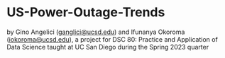 # US-Power-Outage-Trends
by Gino Angelici (ganglici@ucsd.edu) and Ifunanya Okoroma (iokoroma@ucsd.edu),
a project for DSC 80: Practice and Application of Data Science taught at UC San Diego during the Spring 2023 quarter
